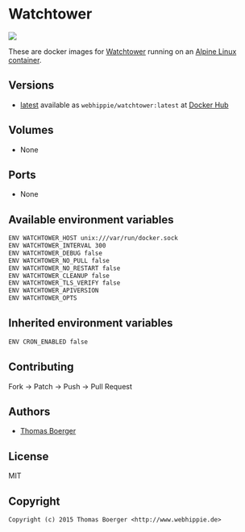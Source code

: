 # Watchtower

[![](https://images.microbadger.com/badges/image/webhippie/watchtower.svg)](https://microbadger.com/images/webhippie/watchtower "Get your own image badge on microbadger.com")

These are docker images for [Watchtower](https://github.com/v2tec/watchtower) running on an [Alpine Linux container](https://registry.hub.docker.com/u/webhippie/alpine/).


## Versions

* [latest](https://github.com/dockhippie/watchtower/tree/master) available as ```webhippie/watchtower:latest``` at [Docker Hub](https://registry.hub.docker.com/u/webhippie/watchtower/)


## Volumes

* None


## Ports

* None


## Available environment variables

```bash
ENV WATCHTOWER_HOST unix:///var/run/docker.sock
ENV WATCHTOWER_INTERVAL 300
ENV WATCHTOWER_DEBUG false
ENV WATCHTOWER_NO_PULL false
ENV WATCHTOWER_NO_RESTART false
ENV WATCHTOWER_CLEANUP false
ENV WATCHTOWER_TLS_VERIFY false
ENV WATCHTOWER_APIVERSION
ENV WATCHTOWER_OPTS
```


## Inherited environment variables

```bash
ENV CRON_ENABLED false
```


## Contributing

Fork -> Patch -> Push -> Pull Request


## Authors

* [Thomas Boerger](https://github.com/tboerger)


## License

MIT


## Copyright

```
Copyright (c) 2015 Thomas Boerger <http://www.webhippie.de>
```
